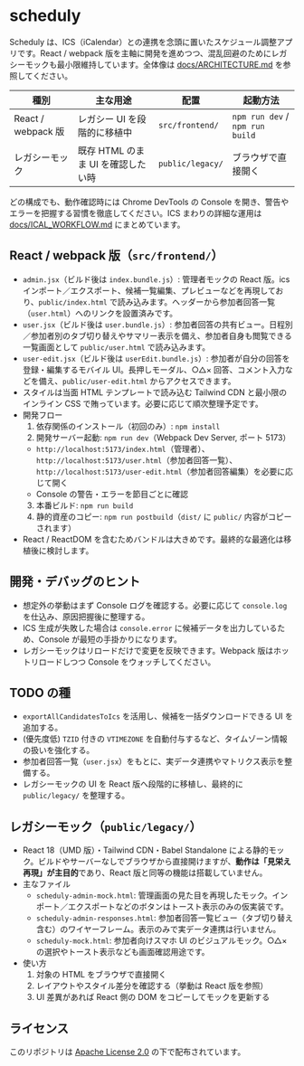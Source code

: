 # scheduly

Scheduly は、ICS（iCalendar）との連携を念頭に置いたスケジュール調整アプリです。React / webpack 版を主軸に開発を進めつつ、混乱回避のためにレガシーモックも最小限維持しています。全体像は [docs/ARCHITECTURE.md](docs/ARCHITECTURE.md) を参照してください。

| 種別 | 主な用途 | 配置 | 起動方法 |
| ---- | -------- | ---- | -------- |
| React / webpack 版 | レガシー UI を段階的に移植中 | `src/frontend/` | `npm run dev` / `npm run build` |
| レガシーモック | 既存 HTML のまま UI を確認したい時 | `public/legacy/` | ブラウザで直接開く |

どの構成でも、動作確認時には Chrome DevTools の Console を開き、警告やエラーを把握する習慣を徹底してください。ICS まわりの詳細な運用は [docs/ICAL_WORKFLOW.md](docs/ICAL_WORKFLOW.md) にまとめています。

## React / webpack 版（`src/frontend/`）

- `admin.jsx`（ビルド後は `index.bundle.js`）: 管理者モックの React 版。ics インポート／エクスポート、候補一覧編集、プレビューなどを再現しており、`public/index.html` で読み込みます。ヘッダーから参加者回答一覧（`user.html`）へのリンクを設置済みです。
- `user.jsx`（ビルド後は `user.bundle.js`）: 参加者回答の共有ビュー。日程別／参加者別のタブ切り替えやサマリー表示を備え、参加者自身も閲覧できる一覧画面として `public/user.html` で読み込みます。
- `user-edit.jsx`（ビルド後は `userEdit.bundle.js`）: 参加者が自分の回答を登録・編集するモバイル UI。長押しモーダル、○△× 回答、コメント入力などを備え、`public/user-edit.html` からアクセスできます。
- スタイルは当面 HTML テンプレートで読み込む Tailwind CDN と最小限のインライン CSS で賄っています。必要に応じて順次整理予定です。
- 開発フロー
  1. 依存関係のインストール（初回のみ）: `npm install`
  2. 開発サーバー起動: `npm run dev`（Webpack Dev Server, ポート 5173）
    - `http://localhost:5173/index.html`（管理者）、`http://localhost:5173/user.html`（参加者回答一覧）、`http://localhost:5173/user-edit.html`（参加者回答編集）を必要に応じて開く
     - Console の警告・エラーを節目ごとに確認
  3. 本番ビルド: `npm run build`
  4. 静的資産のコピー: `npm run postbuild`（`dist/` に `public/` 内容がコピーされます）
- React / ReactDOM を含むためバンドルは大きめです。最終的な最適化は移植後に検討します。

## 開発・デバッグのヒント

- 想定外の挙動はまず Console ログを確認する。必要に応じて `console.log` を仕込み、原因把握後に整理する。
- ICS 生成が失敗した場合は `console.error` に候補データを出力しているため、Console が最短の手掛かりになります。
- レガシーモックはリロードだけで変更を反映できます。Webpack 版はホットリロードしつつ Console をウォッチしてください。

## TODO の種

- `exportAllCandidatesToIcs` を活用し、候補を一括ダウンロードできる UI を追加する。
- (優先度低) `TZID` 付きの `VTIMEZONE` を自動付与するなど、タイムゾーン情報の扱いを強化する。
- 参加者回答一覧（`user.jsx`）をもとに、実データ連携やマトリクス表示を整備する。
- レガシーモックの UI を React 版へ段階的に移植し、最終的に `public/legacy/` を整理する。

## レガシーモック（`public/legacy/`）

- React 18（UMD 版）・Tailwind CDN・Babel Standalone による静的モック。ビルドやサーバーなしでブラウザから直接開けますが、**動作は「見栄え再現」が主目的**であり、React 版と同等の機能は搭載していません。
- 主なファイル
  - `scheduly-admin-mock.html`: 管理画面の見た目を再現したモック。インポート／エクスポートなどのボタンはトースト表示のみの仮実装です。
  - `scheduly-admin-responses.html`: 参加者回答一覧ビュー（タブ切り替え含む）のワイヤーフレーム。表示のみで実データ連携は行いません。
  - `scheduly-mock.html`: 参加者向けスマホ UI のビジュアルモック。○△× の選択やトースト表示なども画面確認用途です。
- 使い方
  1. 対象の HTML をブラウザで直接開く
  2. レイアウトやスタイル差分を確認する（挙動は React 版を参照）
  3. UI 差異があれば React 側の DOM をコピーしてモックを更新する

## ライセンス

このリポジトリは [Apache License 2.0](LICENSE) の下で配布されています。
